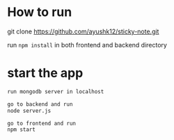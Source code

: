  # How to run
 git clone https://github.com/ayushk12/sticky-note.git
 
 run ```npm install``` in both frontend and backend directory
 
 # start the app  
 ```bash
 run mongodb server in localhost
 
 go to backend and run
 node server.js
 
 go to frontend and run
 npm start
 ```
 
